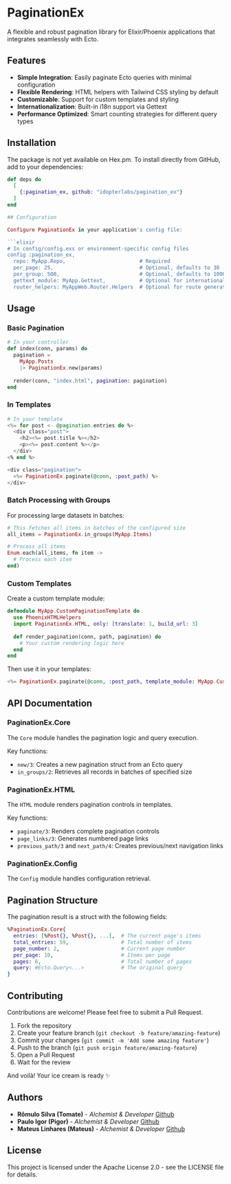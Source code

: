 # PaginationEx

A flexible and robust pagination library for Elixir/Phoenix applications that integrates seamlessly with Ecto.

## Features

- **Simple Integration**: Easily paginate Ecto queries with minimal configuration
- **Flexible Rendering**: HTML helpers with Tailwind CSS styling by default
- **Customizable**: Support for custom templates and styling
- **Internationalization**: Built-in i18n support via Gettext
- **Performance Optimized**: Smart counting strategies for different query types

## Installation

The package is not yet available on Hex.pm. To install directly from GitHub, add to your dependencies:

```elixir
def deps do
  [
    {:pagination_ex, github: "idopterlabs/pagination_ex"}
  ]
end

## Configuration

Configure PaginationEx in your application's config file:

```elixir
# In config/config.exs or environment-specific config files
config :pagination_ex,
  repo: MyApp.Repo,                        # Required
  per_page: 25,                            # Optional, defaults to 30
  per_group: 500,                          # Optional, defaults to 1000
  gettext_module: MyApp.Gettext,           # Optional for internationalization
  router_helpers: MyAppWeb.Router.Helpers  # Optional for route generation
```

## Usage

### Basic Pagination

```elixir
# In your controller
def index(conn, params) do
  pagination = 
    MyApp.Posts
    |> PaginationEx.new(params)
  
  render(conn, "index.html", pagination: pagination)
end
```

### In Templates

```elixir
# In your template
<%= for post <- @pagination.entries do %>
  <div class="post">
    <h2><%= post.title %></h2>
    <p><%= post.content %></p>
  </div>
<% end %>

<div class="pagination">
  <%= PaginationEx.paginate(@conn, :post_path) %>
</div>
```

### Batch Processing with Groups

For processing large datasets in batches:

```elixir
# This fetches all items in batches of the configured size
all_items = PaginationEx.in_groups(MyApp.Items)

# Process all items
Enum.each(all_items, fn item ->
  # Process each item
end)
```

### Custom Templates

Create a custom template module:

```elixir
defmodule MyApp.CustomPaginationTemplate do
  use PhoenixHTMLHelpers
  import PaginationEx.HTML, only: [translate: 1, build_url: 3]
  
  def render_pagination(conn, path, pagination) do
    # Your custom rendering logic here
  end
end
```

Then use it in your templates:

```elixir
<%= PaginationEx.paginate(@conn, :post_path, template_module: MyApp.CustomPaginationTemplate) %>
```

## API Documentation

### PaginationEx.Core

The `Core` module handles the pagination logic and query execution.

Key functions:
- `new/3`: Creates a new pagination struct from an Ecto query
- `in_groups/2`: Retrieves all records in batches of specified size

### PaginationEx.HTML

The `HTML` module renders pagination controls in templates.

Key functions:
- `paginate/3`: Renders complete pagination controls
- `page_links/3`: Generates numbered page links
- `previous_path/3` and `next_path/4`: Creates previous/next navigation links

### PaginationEx.Config

The `Config` module handles configuration retrieval.

## Pagination Structure

The pagination result is a struct with the following fields:

```elixir
%PaginationEx.Core{
  entries: [%Post{}, %Post{}, ...],  # The current page's items
  total_entries: 59,                 # Total number of items
  page_number: 2,                    # Current page number
  per_page: 10,                      # Items per page
  pages: 6,                          # Total number of pages
  query: #Ecto.Query<...>            # The original query
}
```

## Contributing

Contributions are welcome! Please feel free to submit a Pull Request.

1. Fork the repository
2. Create your feature branch (`git checkout -b feature/amazing-feature`)
3. Commit your changes (`git commit -m 'Add some amazing feature'`)
4. Push to the branch (`git push origin feature/amazing-feature`)
5. Open a Pull Request
6. Wait for the review

And voilà! Your ice cream is ready ✨

## Authors

- **Rômulo Silva (Tomate)** - _Alchemist & Developer_ [Github](https://github.com/rohlacanna)
- **Paulo Igor (Pigor)** - _Alchemist & Developer_ [Github](https://github.com/pigor)
- **Mateus Linhares (Mateus)** - _Alchemist & Developer_ [Github](https://github.com/mateuslinhares)

## License

This project is licensed under the Apache License 2.0 - see the LICENSE file for details.